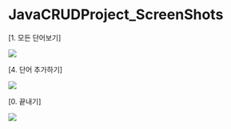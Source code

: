 # JavaCRUDProject_ScreenShots

[1. 모든 단어보기]


<img src = 'https://user-images.githubusercontent.com/100747281/188354715-39bb88c4-97b6-437b-b9c9-4b5134bfb9ef.png'>


[4. 단어 추가하기]


<img src = 'https://user-images.githubusercontent.com/100747281/188354694-1365a2a7-3a66-4948-806a-0db9bfd86e6e.png'>


[0. 끝내기]


<img src = 'https://user-images.githubusercontent.com/100747281/188354715-39bb88c4-97b6-437b-b9c9-4b5134bfb9ef.png'>
